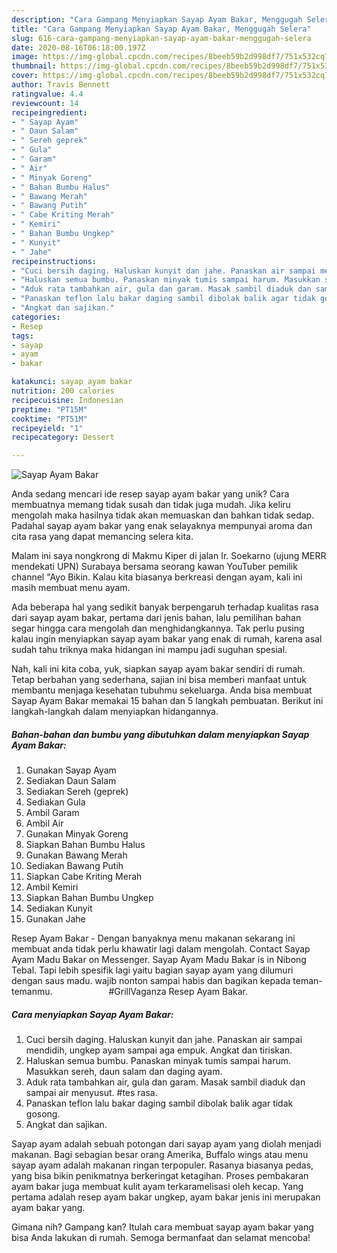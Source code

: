 ```yaml
---
description: "Cara Gampang Menyiapkan Sayap Ayam Bakar, Menggugah Selera"
title: "Cara Gampang Menyiapkan Sayap Ayam Bakar, Menggugah Selera"
slug: 616-cara-gampang-menyiapkan-sayap-ayam-bakar-menggugah-selera
date: 2020-08-16T06:18:00.197Z
image: https://img-global.cpcdn.com/recipes/8beeb59b2d998df7/751x532cq70/sayap-ayam-bakar-foto-resep-utama.jpg
thumbnail: https://img-global.cpcdn.com/recipes/8beeb59b2d998df7/751x532cq70/sayap-ayam-bakar-foto-resep-utama.jpg
cover: https://img-global.cpcdn.com/recipes/8beeb59b2d998df7/751x532cq70/sayap-ayam-bakar-foto-resep-utama.jpg
author: Travis Bennett
ratingvalue: 4.4
reviewcount: 14
recipeingredient:
- " Sayap Ayam"
- " Daun Salam"
- " Sereh geprek"
- " Gula"
- " Garam"
- " Air"
- " Minyak Goreng"
- " Bahan Bumbu Halus"
- " Bawang Merah"
- " Bawang Putih"
- " Cabe Kriting Merah"
- " Kemiri"
- " Bahan Bumbu Ungkep"
- " Kunyit"
- " Jahe"
recipeinstructions:
- "Cuci bersih daging. Haluskan kunyit dan jahe. Panaskan air sampai mendidih, ungkep ayam sampai aga empuk. Angkat dan tiriskan."
- "Haluskan semua bumbu. Panaskan minyak tumis sampai harum. Masukkan sereh, daun salam dan daging ayam."
- "Aduk rata tambahkan air, gula dan garam. Masak sambil diaduk dan sampai air menyusut. #tes rasa."
- "Panaskan teflon lalu bakar daging sambil dibolak balik agar tidak gosong."
- "Angkat dan sajikan."
categories:
- Resep
tags:
- sayap
- ayam
- bakar

katakunci: sayap ayam bakar 
nutrition: 200 calories
recipecuisine: Indonesian
preptime: "PT15M"
cooktime: "PT51M"
recipeyield: "1"
recipecategory: Dessert

---
```



![Sayap Ayam Bakar](https://img-global.cpcdn.com/recipes/8beeb59b2d998df7/751x532cq70/sayap-ayam-bakar-foto-resep-utama.jpg)

Anda sedang mencari ide resep sayap ayam bakar yang unik? Cara membuatnya memang tidak susah dan tidak juga mudah. Jika keliru mengolah maka hasilnya tidak akan memuaskan dan bahkan tidak sedap. Padahal sayap ayam bakar yang enak selayaknya mempunyai aroma dan cita rasa yang dapat memancing selera kita.

Malam ini saya nongkrong di Makmu Kiper di jalan Ir. Soekarno (ujung MERR mendekati UPN) Surabaya bersama seorang kawan YouTuber pemilik channel &#34;Ayo Bikin. Kalau kita biasanya berkreasi dengan ayam, kali ini masih membuat menu ayam.

Ada beberapa hal yang sedikit banyak berpengaruh terhadap kualitas rasa dari sayap ayam bakar, pertama dari jenis bahan, lalu pemilihan bahan segar hingga cara mengolah dan menghidangkannya. Tak perlu pusing kalau ingin menyiapkan sayap ayam bakar yang enak di rumah, karena asal sudah tahu triknya maka hidangan ini mampu jadi suguhan spesial.


Nah, kali ini kita coba, yuk, siapkan sayap ayam bakar sendiri di rumah. Tetap berbahan yang sederhana, sajian ini bisa memberi manfaat untuk membantu menjaga kesehatan tubuhmu sekeluarga. Anda bisa membuat Sayap Ayam Bakar memakai 15 bahan dan 5 langkah pembuatan. Berikut ini langkah-langkah dalam menyiapkan hidangannya.

<!--inarticleads1-->

##### Bahan-bahan dan bumbu yang dibutuhkan dalam menyiapkan Sayap Ayam Bakar:

1. Gunakan  Sayap Ayam
1. Sediakan  Daun Salam
1. Sediakan  Sereh (geprek)
1. Sediakan  Gula
1. Ambil  Garam
1. Ambil  Air
1. Gunakan  Minyak Goreng
1. Siapkan  Bahan Bumbu Halus
1. Gunakan  Bawang Merah
1. Sediakan  Bawang Putih
1. Siapkan  Cabe Kriting Merah
1. Ambil  Kemiri
1. Siapkan  Bahan Bumbu Ungkep
1. Sediakan  Kunyit
1. Gunakan  Jahe


Resep Ayam Bakar - Dengan banyaknya menu makanan sekarang ini membuat anda tidak perlu khawatir lagi dalam mengolah. Contact Sayap Ayam Madu Bakar on Messenger. Sayap Ayam Madu Bakar is in Nibong Tebal. Tapi lebih spesifik lagi yaitu bagian sayap ayam yang dilumuri dengan saus madu. wajib nonton sampai habis dan bagikan kepada teman-temanmu. ⠀⠀⠀⠀⠀⠀⠀⠀ #GrillVaganza Resep Ayam Bakar. 

<!--inarticleads2-->

##### Cara menyiapkan Sayap Ayam Bakar:

1. Cuci bersih daging. Haluskan kunyit dan jahe. Panaskan air sampai mendidih, ungkep ayam sampai aga empuk. Angkat dan tiriskan.
1. Haluskan semua bumbu. Panaskan minyak tumis sampai harum. Masukkan sereh, daun salam dan daging ayam.
1. Aduk rata tambahkan air, gula dan garam. Masak sambil diaduk dan sampai air menyusut. #tes rasa.
1. Panaskan teflon lalu bakar daging sambil dibolak balik agar tidak gosong.
1. Angkat dan sajikan.


Sayap ayam adalah sebuah potongan dari sayap ayam yang diolah menjadi makanan. Bagi sebagian besar orang Amerika, Buffalo wings atau menu sayap ayam adalah makanan ringan terpopuler. Rasanya biasanya pedas, yang bisa bikin penikmatnya berkeringat ketagihan. Proses pembakaran ayam bakar juga membuat kulit ayam terkaramelisasi oleh kecap. Yang pertama adalah resep ayam bakar ungkep, ayam bakar jenis ini merupakan ayam bakar yang. 

Gimana nih? Gampang kan? Itulah cara membuat sayap ayam bakar yang bisa Anda lakukan di rumah. Semoga bermanfaat dan selamat mencoba!
